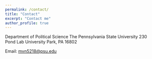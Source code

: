 ```yaml
---
permalink: /contact/
title: "Contact"
excerpt: "Contact me"
author_profile: true
---
```


Department of Political Science
The Pennsylvania State University
230 Pond Lab
University Park, PA 16802

Email: mvn5218@psu.edu
